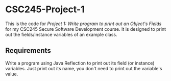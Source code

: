# CSC245-Project-1
This is the code for _Project 1: Write program to print out an Object's Fields_ for my CSC245 Secure Software Development course. It is designed to print out the fields/instance variables of an example class.

## Requirements
Write a program using Java Reflection to print out its field (or instance) variables. Just print out its name, you don't need to print out the variable's value.
